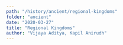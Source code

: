 ```yaml
---
path: "/history/ancient/regional-kingdoms"
folder: "ancient"
date: "2020-03-27"
title: "Regional Kingdoms"
author: "Vijaya Aditya, Kapil Anirudh"
---
```


